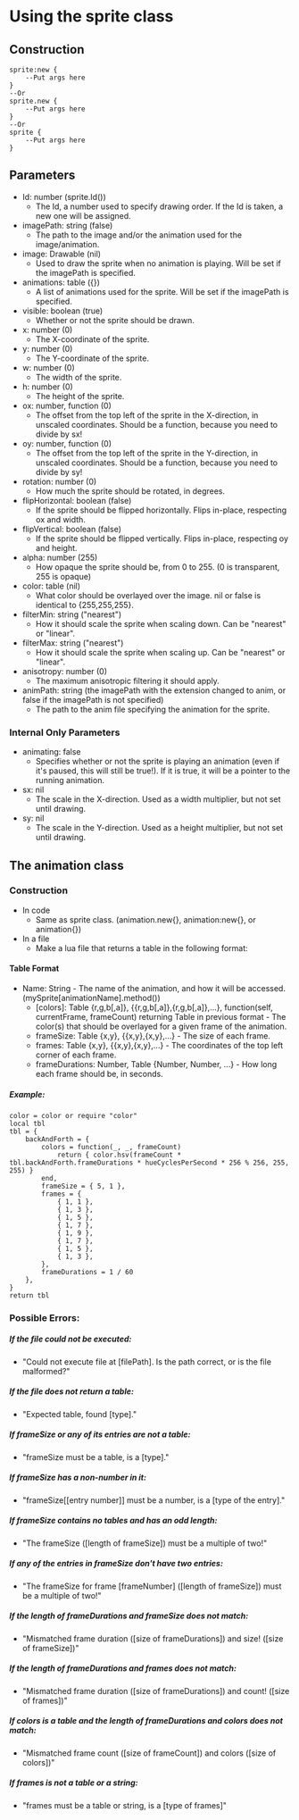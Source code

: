 # Using the sprite class

## Construction

    sprite:new {
        --Put args here
    }
    --Or
    sprite.new {
        --Put args here
    }
    --Or
    sprite {
        --Put args here
    }

## Parameters
- Id: number (sprite.Id())
  - The Id, a number used to specify drawing order. If the Id is taken, a new one will be assigned.
- imagePath: string (false)
  - The path to the image and/or the animation used for the image/animation.
- image: Drawable (nil)
  - Used to draw the sprite when no animation is playing. Will be set if the imagePath is specified.
- animations: table ({})
  - A list of animations used for the sprite. Will be set if the imagePath is specified.
- visible: boolean (true)
  - Whether or not the sprite should be drawn.
- x: number (0)
  - The X-coordinate of the sprite.
- y: number (0)
  - The Y-coordinate of the sprite.
- w: number (0)
  - The width of the sprite.
- h: number (0)
  - The height of the sprite.
- ox: number, function (0)
  - The offset from the top left of the sprite in the X-direction, in unscaled coordinates. Should be a function, because you need to divide by sx!
- oy: number, function (0)
  - The offset from the top left of the sprite in the Y-direction, in unscaled coordinates. Should be a function, because you need to divide by sy!
- rotation: number (0)
  - How much the sprite should be rotated, in degrees.
- flipHorizontal: boolean (false)
  - If the sprite should be flipped horizontally. Flips in-place, respecting ox and width.
- flipVertical: boolean (false)
  - If the sprite should be flipped vertically. Flips in-place, respecting oy and height.
- alpha: number (255)
  - How opaque the sprite should be, from 0 to 255. (0 is transparent, 255 is opaque)
- color: table (nil)
  - What color should be overlayed over the image. nil or false is identical to {255,255,255}.
- filterMin: string ("nearest")
  - How it should scale the sprite when scaling down. Can be "nearest" or "linear".
- filterMax: string ("nearest")
  - How it should scale the sprite when scaling up. Can be "nearest" or "linear".
- anisotropy: number (0)
  - The maximum anisotropic filtering it should apply.
- animPath: string (the imagePath with the extension changed to anim, or false if the imagePath is not specified)
  - The path to the anim file specifying the animation for the sprite.

### Internal Only Parameters
- animating: false
  - Specifies whether or not the sprite is playing an animation (even if it's paused, this will still be true!). If it is true, it will be a pointer to the running animation.
- sx: nil
  - The scale in the X-direction. Used as a width multiplier, but not set until drawing.
- sy: nil
  - The scale in the Y-direction. Used as a height multiplier, but not set until drawing.

## The animation class

### Construction
- In code
  - Same as sprite class. (animation.new{}, animation:new{}, or animation{})
- In a file
  - Make a lua file that returns a table in the following format:

#### Table Format
- Name: String - The name of the animation, and how it will be accessed. (mySprite[animationName].method())
  - \[colors]: Table {r,g,b\[,a]}, {{r,g,b\[,a]},{r,g,b\[,a]},...}, function(self, currentFrame, frameCount) returning Table in previous format - The color(s) that should be overlayed for a given frame of the animation.
  - frameSize: Table {x,y}, {{x,y},{x,y},...} - The size of each frame.
  - frames: Table {x,y}, {{x,y},{x,y},...} - The coordinates of the top left corner of each frame.
  - frameDurations: Number, Table {Number, Number, ...} - How long each frame should be, in seconds.

##### Example:
    color = color or require "color"
    local tbl
    tbl = {
        backAndForth = {
            colors = function(_, _, frameCount)
                return { color.hsv(frameCount * tbl.backAndForth.frameDurations * hueCyclesPerSecond * 256 % 256, 255, 255) }
            end,
            frameSize = { 5, 1 },
            frames = {
                { 1, 1 },
                { 1, 3 },
                { 1, 5 },
                { 1, 7 },
                { 1, 9 },
                { 1, 7 },
                { 1, 5 },
                { 1, 3 },
            },
            frameDurations = 1 / 60
        },
    }
    return tbl

### Possible Errors:

##### If the file could not be executed:
 - "Could not execute file at \[filePath]. Is the path correct, or is the file malformed?"

##### If the file does not return a table:
 - "Expected table, found \[type]."

##### If frameSize or any of its entries are not a table:
 - "frameSize must be a table, is a \[type]."

##### If frameSize has a non-number in it:
 - "frameSize\[\[entry number]\] must be a number, is a \[type of the entry]."

##### If frameSize contains no tables and has an odd length:
 - "The frameSize (\[length of frameSize]) must be a multiple of two!"

##### If any of the entries in frameSize don't have two entries:
 - "The frameSize for frame \[frameNumber] (\[length of frameSize]) must be a multiple of two!"

##### If the length of frameDurations and frameSize does not match:
 - "Mismatched frame duration (\[size of frameDurations]) and size! (\[size of frameSize])"

##### If the length of frameDurations and frames does not match:
 - "Mismatched frame duration (\[size of frameDurations]) and count! (\[size of frames])"

##### If colors is a table and the length of frameDurations and colors does not match:
 - "Mismatched frame count (\[size of frameCount]) and colors (\[size of colors])"

##### If frames is not a table or a string:
 - "frames must be a table or string, is a \[type of frames]"